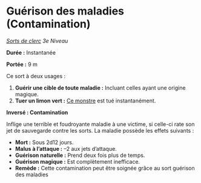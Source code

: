 # Guérison des maladies (Contamination)


*[Sorts de clerc](../Sorts_de_clerc.md) 3e Niveau*

**Durée :** Instantanée

**Portée :** 9 m

Ce sort à deux usages :

1.  **Guérir une cible de toute maladie :** Incluant celles ayant une
    origine magique.
2.  **Tuer un limon vert :** [Ce monstre](../../Monstres/liste/Limon_vert.md) est
    tué instantanément.

**Inversé : Contamination**

Inflige une terrible et foudroyante maladie à une victime, si celle-ci
rate son jet de sauvegarde contre les sorts. La maladie possède les
effets suivants :

  - **Mort :** Sous 2d12 jours.
  - **Malus à l’attaque :** –2 aux jets d’attaque.
  - **Guérison naturelle :** Prend deux fois plus de temps.
  - **Guérison magique :** Est complètement inefficace.
  - **Remède :** Cette contamination peut être soignée grâce au sort
    guérison des maladies